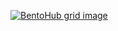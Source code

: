 [![BentoHub grid image](https://cloud.appwrite.io/v1/storage/buckets/667d390e003b1971a8be/files/682bd103003bb16a8911/preview?project=667d35ca0017fb21fc6c)](https://bentohub.netlify.app/)
